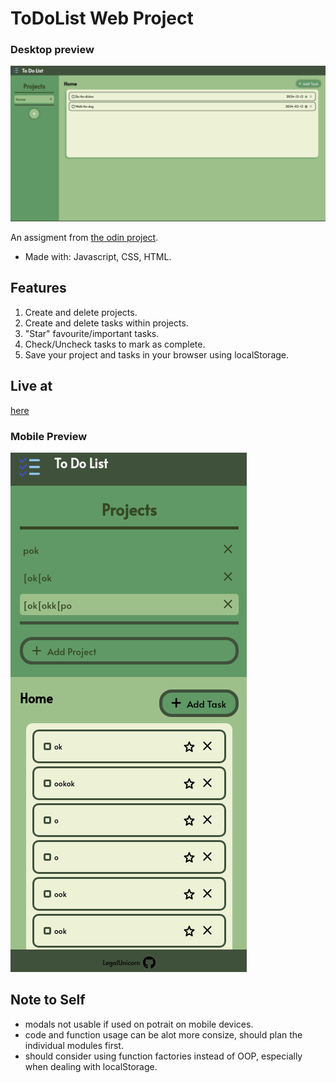 # ToDoList Web Project
### Desktop preview
![Desktop Screenshot](/dist/assets/todo_desktop.png)

An assigment from [the odin project](https://www.theodinproject.com/lessons/node-path-javascript-todo-list).

* Made with: Javascript, CSS, HTML.

## Features
1. Create and delete projects.
2. Create and delete tasks within projects.
3. "Star" favourite/important tasks.
4. Check/Uncheck tasks to mark as complete.
5. Save your project and tasks in your browser using localStorage.

## Live at
[here](https://legalunicorn.github.io/odin_todo/)



### Mobile Preview
![Mobile ScreenShot](/dist/assets/todo_mobile.png)


## Note to Self
- modals not usable if used on potrait on mobile devices.
- code and function usage can be alot more consize, should plan the individual modules first.
- should consider using function factories instead of OOP, especially when dealing with localStorage.

